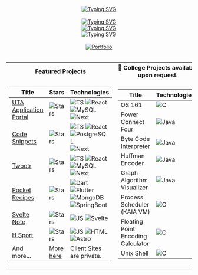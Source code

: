 <div align="center">
  <a href="https://git.io/typing-svg"><img src="https://readme-typing-svg.herokuapp.com?font=Montserrat&weight=700&size=48&duration=500&pause=1000000000&color=f38ba8&center=true&vCenter=true&random=false&width=435&lines=Hayden+Hanson" alt="Typing SVG" /></a>
   <br/>
  <br/>
   <a href="https://git.io/typing-svg"><img src="https://readme-typing-svg.herokuapp.com?font=Montserrat&weight=500&size=38&duration=2000&pause=1000000000&color=94E2D5&center=true&vCenter=true&random=false&width=435&lines=Full+Stack+Developer" alt="Typing SVG" /></a>
   <br/>
  <a href="https://git.io/typing-svg"><img src="https://readme-typing-svg.herokuapp.com?font=Montserrat&weight=500&size=38&duration=3000&pause=1000000000&color=89DCEB&center=true&vCenter=true&random=false&width=435&lines=Designer" alt="Typing SVG" /></a>
   <br/>
   <a href="https://git.io/typing-svg"><img src="https://readme-typing-svg.herokuapp.com?font=Montserrat&weight=500&size=38&duration=4000&pause=1000000000&color=74C7EC&center=true&vCenter=true&random=false&width=435&lines=Hobbyist" alt="Typing SVG" /></a>
  <br/>
  <br/>
  <a href="https://haydenhanson.dev"><img src="https://img.shields.io/badge/Portfolio-cba6f7?style=for-the-badge" alt="Portfolio"></a>
  </div>
    <br/>


<table>
<tr><th>Featured Projects</th> </th><th>🔐 College Projects available upon request.</th></tr>
<tr><td>

|Title | Stars | Technologies|
|--|--|--|
| [UTA Application Portal](https://github.com/Three-Craftsmen/UTA-Job-Board) | <img alt="Stars" src="https://img.shields.io/github/stars/Three-Craftsmen/UTA-Job-Board?style=flat&labelColor=black"/> | ![TS](https://img.shields.io/badge/TypeScript-black?style=flat&logo=TypeScript) ![React](https://img.shields.io/badge/React-black?style=flat&logo=React) <br> ![MySQL](https://img.shields.io/badge/MySQL-black?style=flat&logo=mysql) ![Next](https://img.shields.io/badge/Next-black?style=flat&logo=nextdotjs) |
| [Code Snippets](https://github.com/hansonsoftware/code-snippets) | <img alt="Stars" src="https://img.shields.io/github/stars/hansonsoftware/code-snippets?style=flat&labelColor=black"/> | ![TS](https://img.shields.io/badge/TypeScript-black?style=flat&logo=TypeScript) ![React](https://img.shields.io/badge/React-black?style=flat&logo=React) <br> ![PostgreSQL](https://img.shields.io/badge/PostgreSQL-black?style=flat&logo=postgresql) ![Next](https://img.shields.io/badge/Next-black?style=flat&logo=nextdotjs) |
| [Twootr](https://github.com/hansonsoftware/twootr) | <img alt="Stars" src="https://img.shields.io/github/stars/hansonsoftware/twootr?style=flat&labelColor=black"/> | ![TS](https://img.shields.io/badge/TypeScript-black?style=flat&logo=TypeScript) ![React](https://img.shields.io/badge/React-black?style=flat&logo=React) <br> ![MySQL](https://img.shields.io/badge/MySQL-black?style=flat&logo=mysql) ![Next](https://img.shields.io/badge/Next-black?style=flat&logo=nextdotjs) |
| [Pocket Recipes](https://github.com/hansonsoftware/Pocket-Recipes) | <img alt="Stars" src="https://img.shields.io/github/stars/hansonsoftware/Pocket-Recipes?style=flat&labelColor=black"/> | ![Dart](https://img.shields.io/badge/Dart-black?style=flat&logo=Dart) ![Flutter](https://img.shields.io/badge/Flutter-black?style=flat&logo=Flutter) <br> ![MongoDB](https://img.shields.io/badge/MongoDB-black?style=flat&logo=mongodb) <br> ![SpringBoot](https://img.shields.io/badge/Springboot-black?style=flat&logo=springboot) |
| [Svelte Note](https://github.com/hansonsoftware/SvelteNote) | <img alt="Stars" src="https://img.shields.io/github/stars/hansonsoftware/SvelteNote?style=flat&labelColor=black"/> | ![JS](https://img.shields.io/badge/JavaScript-black?style=flat&logo=JavaScript) ![Svelte](https://img.shields.io/badge/Svelte-black?style=flat&logo=Svelte)|
| [H Sport](https://github.com/hansonsoftware/h-sport) | <img alt="Stars" src="https://img.shields.io/github/stars/hansonsoftware/h-sport?style=flat&labelColor=black"/> | ![JS](https://img.shields.io/badge/JavaScript-black?style=flat&logo=JavaScript) ![HTML](https://img.shields.io/badge/HTML-black?style=flat&logo=HTML5) <br> ![Astro](https://img.shields.io/badge/Svelte-black?style=flat&logo=Astro)|
|And more...|[More here](https://www.haydenhanson.dev/projects)|Client Sites are private. |

</td><td>

|Title | Technologies|
|----|----|
| OS 161 | ![C](https://img.shields.io/badge/C-blue) |
| Power Connect Four | ![Java](https://img.shields.io/badge/Java-orange)  |
| Byte Code Interpreter |![Java](https://img.shields.io/badge/Java-orange) |
| Huffman Encoder | ![Java](https://img.shields.io/badge/Java-orange) |
| Graph Algorithm Visualizer | ![Java](https://img.shields.io/badge/Java-orange) |
| Process Scheduler (KAIA VM) | ![C](https://img.shields.io/badge/C-blue)  |
| Floating Point Encoding Calculator | ![C](https://img.shields.io/badge/C-blue)  |
| Unix Shell | ![C](https://img.shields.io/badge/C-blue) |

</td></tr> </table>
 
